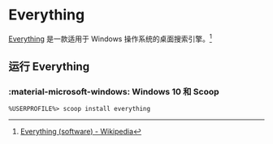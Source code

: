 # Everything

[Everything] 是一款适用于 Windows 操作系统的桌面搜索引擎。[^Everything on Wikipedia]

## 运行 Everything

### :material-microsoft-windows: Windows 10 和 Scoop

```doscon
%USERPROFILE%> scoop install everything
```

<!----------------------------------------------------------------------------->

[^Everything on Wikipedia]: [Everything (software) - Wikipedia](https://wikipedia.org/wiki/Everything_(software))

[Everything]: https://www.voidtools.com/
